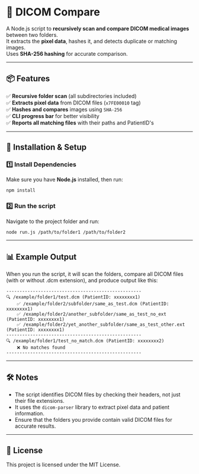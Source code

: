 # 🏥 DICOM Compare

A Node.js script to **recursively scan and compare DICOM medical images** between two folders.  
It extracts the **pixel data**, hashes it, and detects duplicate or matching images.  
Uses **SHA-256 hashing** for accurate comparison.

---

## 📦 Features
✅ **Recursive folder scan** (all subdirectories included)  
✅ **Extracts pixel data** from DICOM files (`x7FE00010` tag)  
✅ **Hashes and compares** images using `SHA-256`  
✅ **CLI progress bar** for better visibility  
✅ **Reports all matching files** with their paths and PatientID's

---

## 🚀 Installation & Setup

### 1️⃣ Install Dependencies
Make sure you have **Node.js** installed, then run:

```sh
npm install
```

### 2️⃣ Run the script
Navigate to the project folder and run:

```sh
node run.js /path/to/folder1 /path/to/folder2
```


---

## 📊 Example Output

When you run the script, it will scan the folders, compare all DICOM files (with or without .dcm extension), and produce output like this:

```
---------------------------------------------------
🔍 /example/folder1/test.dcm (PatientID: xxxxxxxx1)
    ✅ /example/folder2/subfolder/same_as_test.dcm (PatientID: xxxxxxxx1)
    ✅ /example/folder2/another_subfolder/same_as_test_no_ext (PatientID: xxxxxxxx1)
    ✅ /example/folder2/yet_another_subfolder/same_as_test_other.ext (PatientID: xxxxxxxx1)
---------------------------------------------------
🔍 /example/folder1/test_no_match.dcm (PatientID: xxxxxxxx2)
    ❌ No matches found
---------------------------------------------------
```

---

## 🛠️ Notes
- The script identifies DICOM files by checking their headers, not just their file extensions.
- It uses the `dicom-parser` library to extract pixel data and patient information.
- Ensure that the folders you provide contain valid DICOM files for accurate results.

---

## 📜 License
This project is licensed under the MIT License.